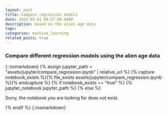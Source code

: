 ```yaml
---
layout: post
title: Compare regression models
date: 2022-05-01 08:57:00-0400
description: based on the alien age data
tags: 
categories: machine_learning
related_posts: true
---
```


### Compare different regression models using the alien age data 

<!-- <br>

| Model | F1 score |
| ------- | ----------- |
| Random Forest | 0.7917 |
| Logistic Regression | 0.7586 |
| Neural Network | 0.7536 |
| K-Neighbors | 0.7500 |
| Naive Bayes | 0.7436 |
| XGBClassifier | 0.7347 |
| Decision Tree | 0.7020 | -->

{::nomarkdown}
{% assign jupyter_path = "assets/jupyter/compare_regression.ipynb" | relative_url %}
{% capture notebook_exists %}{% file_exists assets/jupyter/compare_regression.ipynb %}{% endcapture %}
{% if notebook_exists == "true" %}
{% jupyter_notebook jupyter_path %}
{% else %}

<p>Sorry, the notebook you are looking for does not exist.</p>
{% endif %}
{:/nomarkdown}



